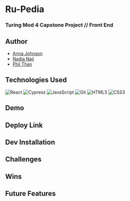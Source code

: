# Ru-Pedia
### Turing Mod 4 Capstone Project // Front End


## Author

- [Anna Johnson](https://www.github.com/annnuuuh)
- [Nadia Naji](https://github.com/najinl)
- [Phil Than](https://github.com/pthan1)


## Technologies Used
<img alt="React" src="https://img.shields.io/badge/react%20-%2320232a.svg?&style=for-the-badge&logo=react&logoColor=%2361DAFB"/> <img alt="Cypress" src='https://img.shields.io/badge/cypress%20-%23404d59.svg?&style=for-the-badge&logo=Cypress&logoColor=white'/> <img alt="JavaScript" src="https://img.shields.io/badge/javascript%20-%23323330.svg?&style=for-the-badge&logo=javascript&logoColor=%23F7DF1E"/> <img alt="Git" src="https://img.shields.io/badge/git%20-%23F05033.svg?&style=for-the-badge&logo=git&logoColor=white"/> <img alt="HTML5" src="https://img.shields.io/badge/html5%20-%23E34F26.svg?&style=for-the-badge&logo=html5&logoColor=white"/> <img alt="CSS3" src="https://img.shields.io/badge/css3%20-%231572B6.svg?&style=for-the-badge&logo=css3&logoColor=white"/>


## Demo

## Deploy Link

## Dev Installation

## Challenges

## Wins

## Future Features


